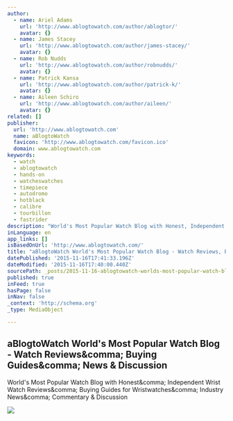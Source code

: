 ```yaml
---
author:
  - name: Ariel Adams
    url: 'http://www.ablogtowatch.com/author/ablogtor/'
    avatar: {}
  - name: James Stacey
    url: 'http://www.ablogtowatch.com/author/james-stacey/'
    avatar: {}
  - name: Rob Nudds
    url: 'http://www.ablogtowatch.com/author/robnudds/'
    avatar: {}
  - name: Patrick Kansa
    url: 'http://www.ablogtowatch.com/author/patrick-k/'
    avatar: {}
  - name: Aileen Schiro
    url: 'http://www.ablogtowatch.com/author/aileen/'
    avatar: {}
related: []
publisher:
  url: 'http://www.ablogtowatch.com'
  name: aBlogtoWatch
  favicon: 'http://www.ablogtowatch.com/favicon.ico'
  domain: www.ablogtowatch.com
keywords:
  - watch
  - ablogtowatch
  - hands-on
  - watcheswatches
  - timepiece
  - autodromo
  - hotblack
  - calibre
  - tourbillon
  - fastrider
description: "World's Most Popular Watch Blog with Honest, Independent Wrist Watch Reviews, Buying Guides for Wristwatches, Industry News, Commentary & Discussion"
inLanguage: en
app_links: []
isBasedOnUrl: 'http://www.ablogtowatch.com/'
title: "aBlogtoWatch World's Most Popular Watch Blog - Watch Reviews, Buying Guides, News & Discussion"
datePublished: '2015-11-16T17:41:33.196Z'
dateModified: '2015-11-16T17:40:00.440Z'
sourcePath: _posts/2015-11-16-ablogtowatch-worlds-most-popular-watch-blog-watch-reviews.md
published: true
inFeed: true
hasPage: false
inNav: false
_context: 'http://schema.org'
_type: MediaObject

---
```

<article style=""><h1>aBlogtoWatch World's Most Popular Watch Blog - Watch Reviews&amp;comma; Buying Guides&amp;comma; News &amp; Discussion</h1><p>World's Most Popular Watch Blog with Honest&amp;comma; Independent Wrist Watch Reviews&amp;comma; Buying Guides for Wristwatches&amp;comma; Industry News&amp;comma; Commentary &amp; Discussion</p><img src="http://www.ablogtowatch.com/wp-content/uploads/2013/11/2013_Xmas_Ariel.jpg" /></article>